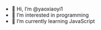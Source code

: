 - 👋 Hi, I’m @yaoxiaoyi1
- 👀 I’m interested in programming
- 🌱 I’m currently learning JavaScript
<!---
yaoxiaoyi1/yaoxiaoyi1 is a ✨ special ✨ repository because its `README.md` (this file) appears on your GitHub profile.
You can click the Preview link to take a look at your changes.
--->
